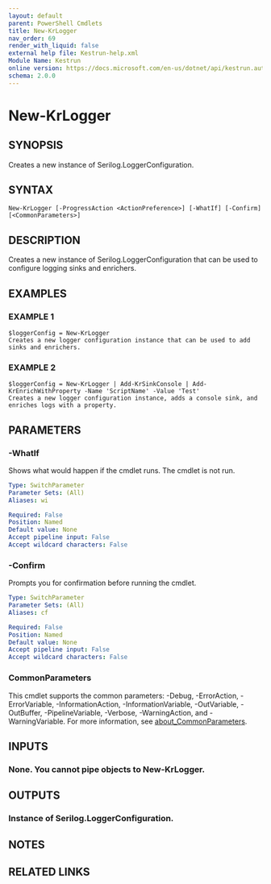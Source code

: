 ```yaml
---
layout: default
parent: PowerShell Cmdlets
title: New-KrLogger
nav_order: 69
render_with_liquid: false
external help file: Kestrun-help.xml
Module Name: Kestrun
online version: https://docs.microsoft.com/en-us/dotnet/api/kestrun.authentication.claimpolicybuilder
schema: 2.0.0
---
```


# New-KrLogger

## SYNOPSIS
Creates a new instance of Serilog.LoggerConfiguration.

## SYNTAX

```
New-KrLogger [-ProgressAction <ActionPreference>] [-WhatIf] [-Confirm] [<CommonParameters>]
```

## DESCRIPTION
Creates a new instance of Serilog.LoggerConfiguration that can be used to configure logging sinks and enrichers.

## EXAMPLES

### EXAMPLE 1
```
$loggerConfig = New-KrLogger
Creates a new logger configuration instance that can be used to add sinks and enrichers.
```

### EXAMPLE 2
```
$loggerConfig = New-KrLogger | Add-KrSinkConsole | Add-KrEnrichWithProperty -Name 'ScriptName' -Value 'Test'
Creates a new logger configuration instance, adds a console sink, and enriches logs with a property.
```

## PARAMETERS

### -WhatIf
Shows what would happen if the cmdlet runs.
The cmdlet is not run.

```yaml
Type: SwitchParameter
Parameter Sets: (All)
Aliases: wi

Required: False
Position: Named
Default value: None
Accept pipeline input: False
Accept wildcard characters: False
```

### -Confirm
Prompts you for confirmation before running the cmdlet.

```yaml
Type: SwitchParameter
Parameter Sets: (All)
Aliases: cf

Required: False
Position: Named
Default value: None
Accept pipeline input: False
Accept wildcard characters: False
```



### CommonParameters
This cmdlet supports the common parameters: -Debug, -ErrorAction, -ErrorVariable, -InformationAction, -InformationVariable, -OutVariable, -OutBuffer, -PipelineVariable, -Verbose, -WarningAction, and -WarningVariable. For more information, see [about_CommonParameters](http://go.microsoft.com/fwlink/?LinkID=113216).

## INPUTS

### None. You cannot pipe objects to New-KrLogger.
## OUTPUTS

### Instance of Serilog.LoggerConfiguration.
## NOTES

## RELATED LINKS
